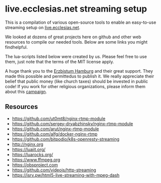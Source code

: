 # live.ecclesias.net streaming setup

This is a compilation of various open-source tools to enable an easy-to-use streaming setup on [live.ecclesias.net](https://live.ecclesias.net).

We looked at dozens of great projects here on github and other web resources to compile our needed tools. Below are some links you might findhelpful.

The lua-scripts listed below were created by us. Please feel free to use them, just note that the terms of the MIT license apply.

A huge thank you to the [Erzbistum Hamburg](https://www.erzbistum-hamburg.de/) and their great support. They made this possible and permittedus to publish it. We really appreciate their belief that public money (like church taxes) should be invested in public code! If you work for other religious organizations, please inform them about this [campaign](https://publiccode.eu/de/).

## Resources
* https://github.com/ut0mt8/nginx-rtmp-module
* https://github.com/sergey-dryabzhinsky/nginx-rtmp-module
* https://github.com/arut/nginx-rtmp-module
* https://github.com/alfg/docker-nginx-rtmp
* https://github.com/bitpodio/k8s-openresty-streaming
* http://nginx.org
* https://luajit.org/
* https://luarocks.org/
* https://www.ffmpeg.org
* https://obsproject.com
* https://github.com/videojs/http-streaming
* https://isrv.pw/html5-live-streaming-with-mpeg-dash
